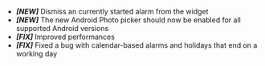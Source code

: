 * ***[NEW]*** Dismiss an currently started alarm from the widget
* ***[NEW]*** The new Android Photo picker should now be enabled for all supported Android versions
* ***[FIX]*** Improved performances
* ***[FIX]*** Fixed a bug with calendar-based alarms and holidays that end on a working day
